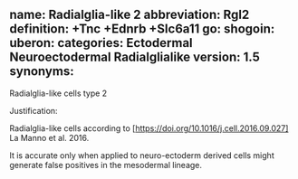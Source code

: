 name: Radialglia-like 2
abbreviation: Rgl2
definition: +Tnc +Ednrb +Slc6a11
go:
shogoin: 
uberon:
categories: Ectodermal Neuroectodermal Radialglialike
version: 1.5
synonyms:
---

Radialglia-like cells type 2

Justification:

Radialglia-like cells according to [https://doi.org/10.1016/j.cell.2016.09.027] La Manno et al. 2016.

It is accurate only when applied to neuro-ectoderm derived cells might generate false positives in the mesodermal lineage.